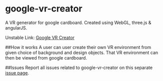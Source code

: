 # google-vr-creator
A VR generator for google cardboard. Created using WebGL, three.js &amp; angularJS. 

Unstable Link: <a href="http://www.ankitgyawali.com/vrc/client/#/" target="_blank">Google VR Creator</a>

##How it works
A user can user create their own VR environment from given choice of background and design objects. That VR environment can then be viewed from google cardboard.

##Issues
Report all issues related to google-vr-creator on this separate <a href="https://github.com/ankitgyawali/google-vr-creator/issues" target="_blank">issue page</a>.

